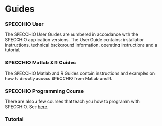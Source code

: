# Guides

### SPECCHIO User

The SPECCHIO User Guides are numbered in accordance with the SPECCHIO
application versions. The User Guide contains: installation instructions,
technical background information, operating instructions and a tutorial.

<download-link
    name="SPECCHIO User Guide V3.3.0"
    link="https://github.com/SPECCHIODB/Guides/raw/master/SPECCHIO_UserGuide.pdf"/>


### SPECCHIO Matlab & R Guides

The SPECCHIO Matlab and R Guides contain instructions and examples on how to
directly access SPECCHIO from Matlab and R. 

<download-link
    name="SPECCHIO_Matlab_Guide_V3.1.1"
    link="ftp://v473.vanager.de/user_guides/SPECCHIO_Matlab_Guide_V3.1.1.pdf"/>

<download-link
    name="SPECCHIO_R_Guide_V3.1.0"
    link="ftp://v473.vanager.de/user_guides/SPECCHIO_R_Guide_V3.1.0.pdf"/>


### SPECCHIO Programming Course

There are also a few courses that teach you how to programm with SPECCHIO.
See [here](/programming-course/).

### Tutorial

<download-link
    name="SPECCHIO_Tutorial.pdf"
    link="https://github.com/SPECCHIODB/Guides/blob/master/SPECCHIO_Tutorial.pdf"/>

<download-link
    name="tutorial-dataset.zip"
    icon="file-archive"
    link="/guides/assets/tutorial-dataset.zip"/>